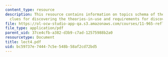 ```yaml
---
content_type: resource
description: This resource contains information on topics schema of theory of action,
  clues for discovering the theories-in-use and requirements for discovering the theories-in-use.
file: https://ol-ocw-studio-app-qa.s3.amazonaws.com/courses/11-965-reflective-practice-an-approach-for-expanding-your-learning-frontiers-january-iap-2007/bc59737e74447c5e548b58af2cd72bd5_lect4.pdf
file_type: application/pdf
parent_uid: 37ce4cfb-a382-d3b9-c7ad-12575988b2a0
resourcetype: Document
title: lect4.pdf
uid: bc59737e-7444-7c5e-548b-58af2cd72bd5
---
```

